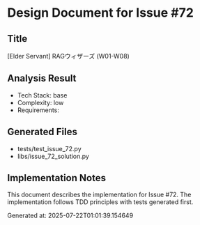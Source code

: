# Design Document for Issue #72

## Title
[Elder Servant] RAGウィザーズ (W01-W08)

## Analysis Result
- Tech Stack: base
- Complexity: low
- Requirements: 

## Generated Files
- tests/test_issue_72.py
- libs/issue_72_solution.py

## Implementation Notes
This document describes the implementation for Issue #72.
The implementation follows TDD principles with tests generated first.

Generated at: 2025-07-22T01:01:39.154649
